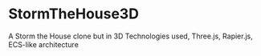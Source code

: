 # StormTheHouse3D
A Storm the House clone but in 3D
Technologies used, Three.js, Rapier.js, ECS-like architecture
